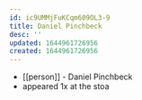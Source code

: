 ```yaml
---
id: ic9UMMjFuKCqm609OL3-9
title: Daniel Pinchbeck
desc: ''
updated: 1644961726956
created: 1644961726956
---
```



- [[person]] - Daniel Pinchbeck
- appeared 1x at the stoa
